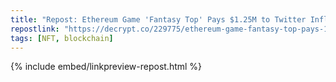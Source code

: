 ```yaml
---
title: "Repost: Ethereum Game 'Fantasy Top' Pays $1.25M to Twitter Influencers It Turned Into NFT Cards - Decrypt"
repostlink: "https://decrypt.co/229775/ethereum-game-fantasy-top-pays-1-25m-twitter-influencers-turned-nft-cards"
tags: [NFT, blockchain]
---
```


{% include embed/linkpreview-repost.html %}
